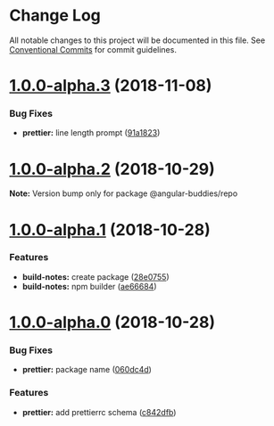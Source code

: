 # Change Log

All notable changes to this project will be documented in this file.
See [Conventional Commits](https://conventionalcommits.org) for commit guidelines.

# [1.0.0-alpha.3](https://github.com/angular-buddies/angular-buddies/compare/v1.0.0-alpha.2...v1.0.0-alpha.3) (2018-11-08)

### Bug Fixes

* **prettier:** line length prompt ([91a1823](https://github.com/angular-buddies/angular-buddies/commit/91a1823))

# [1.0.0-alpha.2](https://github.com/angular-buddies/angular-buddies/compare/v1.0.0-alpha.1...v1.0.0-alpha.2) (2018-10-29)

**Note:** Version bump only for package @angular-buddies/repo

# [1.0.0-alpha.1](https://github.com/angular-buddies/angular-buddies/compare/v1.0.0-alpha.0...v1.0.0-alpha.1) (2018-10-28)

### Features

* **build-notes:** create package ([28e0755](https://github.com/angular-buddies/angular-buddies/commit/28e0755))
* **build-notes:** npm builder ([ae66684](https://github.com/angular-buddies/angular-buddies/commit/ae66684))

# [1.0.0-alpha.0](https://github.com/angular-buddies/angular-buddies/compare/v0.5.0...v1.0.0-alpha.0) (2018-10-28)

### Bug Fixes

* **prettier:** package name ([060dc4d](https://github.com/angular-buddies/angular-buddies/commit/060dc4d))

### Features

* **prettier:** add prettierrc schema ([c842dfb](https://github.com/angular-buddies/angular-buddies/commit/c842dfb))
